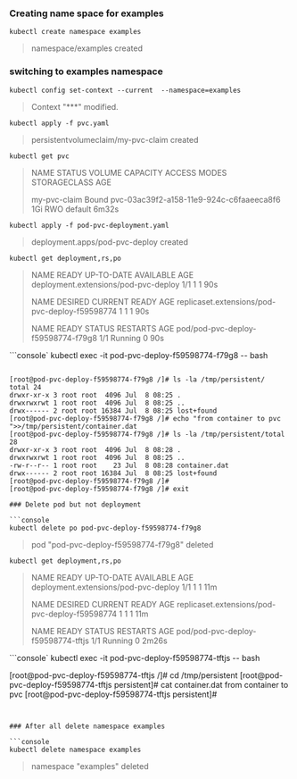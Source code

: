 ### Creating name space for examples

```console
kubectl create namespace examples
```

> namespace/examples created


### switching to examples namespace

```console
kubectl config set-context --current  --namespace=examples
```

> Context "***" modified.


```console
kubectl apply -f pvc.yaml
```
> persistentvolumeclaim/my-pvc-claim created

```console
kubectl get pvc
```

> NAME           STATUS   VOLUME                                     CAPACITY   ACCESS MODES   STORAGECLASS   AGE
>
> my-pvc-claim   Bound    pvc-03ac39f2-a158-11e9-924c-c6faaeeca8f6   1Gi        RWO            default        6m32s
```console
kubectl apply -f pod-pvc-deployment.yaml
```
> deployment.apps/pod-pvc-deploy created

```console
kubectl get deployment,rs,po
```

> NAME                                   READY   UP-TO-DATE   AVAILABLE   AGE
> deployment.extensions/pod-pvc-deploy   1/1     1            1           90s
> 
> NAME                                             DESIRED   CURRENT   READY   AGE
> replicaset.extensions/pod-pvc-deploy-f59598774   1         1         1       90s
>
> NAME                                 READY   STATUS    RESTARTS   AGE
> pod/pod-pvc-deploy-f59598774-f79g8   1/1     Running   0          90s

```console`
kubectl exec -it pod-pvc-deploy-f59598774-f79g8 -- bash
```

[root@pod-pvc-deploy-f59598774-f79g8 /]# ls -la /tmp/persistent/
total 24
drwxr-xr-x 3 root root  4096 Jul  8 08:25 .
drwxrwxrwt 1 root root  4096 Jul  8 08:25 ..
drwx------ 2 root root 16384 Jul  8 08:25 lost+found
[root@pod-pvc-deploy-f59598774-f79g8 /]# echo "from container to pvc ">>/tmp/persistent/container.dat
[root@pod-pvc-deploy-f59598774-f79g8 /]# ls -la /tmp/persistent/total 28
drwxr-xr-x 3 root root  4096 Jul  8 08:28 .
drwxrwxrwt 1 root root  4096 Jul  8 08:25 ..
-rw-r--r-- 1 root root    23 Jul  8 08:28 container.dat
drwx------ 2 root root 16384 Jul  8 08:25 lost+found
[root@pod-pvc-deploy-f59598774-f79g8 /]#
[root@pod-pvc-deploy-f59598774-f79g8 /]# exit

### Delete pod but not deployment 

```console
kubectl delete po pod-pvc-deploy-f59598774-f79g8
```

> pod "pod-pvc-deploy-f59598774-f79g8" deleted

```console
kubectl get deployment,rs,po
```

> NAME                                   READY   UP-TO-DATE   AVAILABLE   AGE
> deployment.extensions/pod-pvc-deploy   1/1     1            1           11m
>
>NAME                                             DESIRED   CURRENT   READY   AGE
>replicaset.extensions/pod-pvc-deploy-f59598774   1         1         1       11m
>
>NAME                                 READY   STATUS    RESTARTS   AGE
> pod/pod-pvc-deploy-f59598774-tftjs   1/1     Running   0          2m26s


```console`
kubectl exec -it pod-pvc-deploy-f59598774-tftjs -- bash

[root@pod-pvc-deploy-f59598774-tftjs /]# cd /tmp/persistent
[root@pod-pvc-deploy-f59598774-tftjs persistent]# cat container.dat
from container to pvc
[root@pod-pvc-deploy-f59598774-tftjs persistent]#
```


### After all delete namespace examples 
 
```console
kubectl delete namespace examples 
```

> namespace "examples" deleted